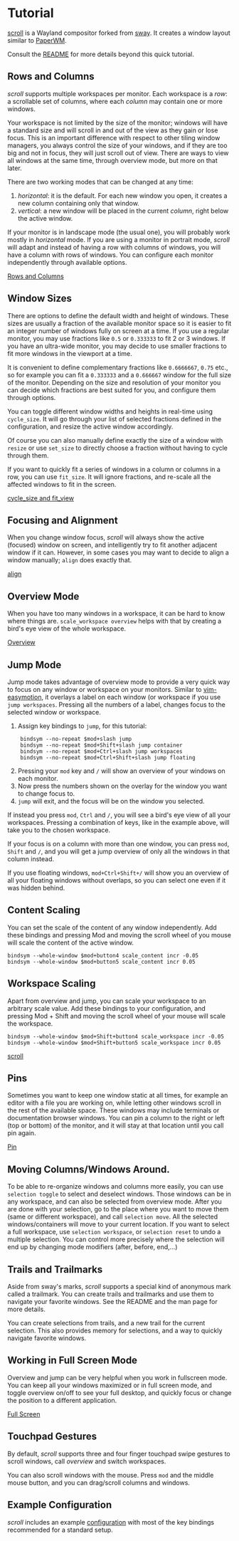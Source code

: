 # Tutorial

[scroll](https://github.com/dawsers/scroll) is a Wayland compositor forked from
[sway](https://github.com/swaywm/sway). It creates a window layout similar to
[PaperWM](https://github.com/paperwm/PaperWM).

Consult the [README](https://github.com/dawsers/scroll/blob/master/README.md)
for more details beyond this quick tutorial.

## Rows and Columns

*scroll* supports multiple workspaces per monitor. Each workspace is a
*row*: a scrollable set of columns, where each *column* may contain one or
more windows.

Your workspace is not limited by the size of the monitor; windows will have a
standard size and will scroll in and out of the view as they gain or lose focus.
This is an important difference with respect to other tiling window managers,
you always control the size of your windows, and if they are too big and not
in focus, they will just scroll out of view. There are ways to view all
windows at the same time, through overview mode, but more on that later.

There are two working modes that can be changed at any time:

1. *horizontal*: it is the default. For each new window you open, it creates a new
   column containing only that window.
2. *vertical*: a new window will be placed in the current *column*,
   right below the active window.

If your monitor is in landscape mode (the usual one), you will probably work
mostly in *horizontal* mode. If you are using a monitor in portrait mode, *scroll*
will adapt and instead of having a row with columns of windows, you will have
a column with rows of windows. You can configure each monitor independently through
available options.

[Rows and Columns](https://github.com/user-attachments/assets/853d8117-99a0-4910-baa7-7a99e6acfe1e)


## Window Sizes

There are options to define the default width and height of windows. These
sizes are usually a fraction of the available monitor space so it is easier to
fit an integer number of windows fully on screen at a time. If you use a regular
monitor, you may use fractions like `0.5` or `0.333333` to fit 2 or 3
windows. If you have an ultra-wide monitor, you may decide to use smaller
fractions to fit more windows in the viewport at a time.

It is convenient to define complementary fractions like `0.6666667`, `0.75` etc.,
so for example you can fit a `0.333333` and a `0.666667` window for the full
size of the monitor. Depending on the size and resolution of your monitor you
can decide which fractions are best suited for you, and configure them
through options.

You can toggle different window widths and heights in real-time using
`cycle_size`. It will go through your list of selected fractions defined in the
configuration, and resize the active window accordingly.

Of course you can also manually define exactly the size of a window with
`resize` or use `set_size` to directly choose a fraction without having to
cycle through them.

If you want to quickly fit a series of windows in a column or columns in a
row, you can use `fit_size`. It will ignore fractions, and re-scale all the
affected windows to fit in the screen.

[cycle_size and fit_view](https://github.com/user-attachments/assets/3a034369-5246-4868-a696-bfeb044c7c0d)


## Focusing and Alignment

When you change window focus, *scroll* will always show the active
(focused) window on screen, and intelligently try to fit another adjacent
window if it can. However, in some cases you may want to decide to align a
window manually; `align` does exactly that.

[align](https://github.com/user-attachments/assets/974f0916-0a0e-453a-bdb2-09e2674c9a7a)


## Overview Mode

When you have too many windows in a workspace, it can be hard to know where
things are. `scale_workspace overview` helps with that by creating a bird's eye view
of the whole workspace.

[Overview](https://github.com/user-attachments/assets/618fa129-f3db-4970-8dff-4d2ed7ed5ae2)


## Jump Mode

Jump mode takes advantage of overview mode to provide a very quick way to focus on
any window or workspace on your monitors. Similar to [vim-easymotion](https://github.com/easymotion/vim-easymotion),
it overlays a label on each window (or workspace if you use `jump workspaces`.
Pressing all the numbers of a label, changes focus to the selected window or
workspace.

1. Assign key bindings to `jump`, for this tutorial:

``` config
    bindsym --no-repeat $mod+slash jump
    bindsym --no-repeat $mod+Shift+slash jump container
    bindsym --no-repeat $mod+Ctrl+slash jump workspaces
    bindsym --no-repeat $mod+Ctrl+Shift+slash jump floating
```

2. Pressing your `mod` key and `/` will show an overview of your windows on
   each monitor.
3. Now press the numbers shown on the overlay for the window you want to change
   focus to.
4. `jump` will exit, and the focus will be on the window you selected.

If instead you press `mod`, `Ctrl` and `/`, you will see a bird's eye view of
all your workspaces. Pressing a combination of keys, like in the example
above, will take you to the chosen workspace.

If your focus is on a column with more than one window, you can press `mod`,
`Shift` and `/`, and you will get a jump overview of only all the windows in that
column instead.

If you use floating windows, `mod+Ctrl+Shift+/` will show you an overview of
all your floating windows without overlaps, so you can select one even if it
was hidden behind.


## Content Scaling

You can set the scale of the content of any window independently. Add these
bindings and pressing Mod and moving the scroll wheel of you mouse will scale
the content of the active window.

``` config
bindsym --whole-window $mod+button4 scale_content incr -0.05
bindsym --whole-window $mod+button5 scale_content incr 0.05
```

## Workspace Scaling

Apart from overview and jump, you can scale your workspace to an arbitrary
scale value. Add these bindings to your configuration, and pressing Mod +
Shift and moving the scroll wheel of your mouse will scale the workspace.

``` config
bindsym --whole-window $mod+Shift+button4 scale_workspace incr -0.05
bindsym --whole-window $mod+Shift+button5 scale_workspace incr 0.05
```

[scroll](https://github.com/user-attachments/assets/4a063bed-5c14-4c71-88a8-1ccfaa009ff5)


## Pins

Sometimes you want to keep one window static at all times, for example an
editor with a file you are working on, while letting other windows scroll
in the rest of the available space. These windows may include terminals or
documentation browser windows. You can pin a column to the right or left
(top or bottom) of the monitor, and it will stay at that location until you
call pin again.

[Pin](https://github.com/user-attachments/assets/5d0ea318-832e-441c-be16-e0e6af278fc4)


## Moving Columns/Windows Around.

To be able to re-organize windows and columns more easily, you can use
`selection toggle` to select and deselect windows. Those windows can be in
any workspace, and can also be selected from overview mode. After you are
done with your selection, go to the place where you want to move them (same
or different workspace), and call `selection move`. All the selected
windows/containers will move to your current location. If you want to select
a full workspace, use `selection workspace`, or `selection reset` to undo a
multiple selection. You can control more precisely where the selection will
end up by changing mode modifiers (after, before, end,...)


## Trails and Trailmarks

Aside from sway's marks, *scroll* supports a special kind of anonymous mark
called a trailmark. You can create trails and trailmarks and use them to
navigate your favorite windows. See the README and the man page for more
details.

You can create selections from trails, and a new trail for the current
selection. This also provides memory for selections, and a way to quickly
navigate favorite windows.

## Working in Full Screen Mode

Overview and jump can be very helpful when you work in fullscreen mode. You
can keep all your windows maximized or in full screen mode, and toggle
overview on/off to see your full desktop, and quickly focus or change the
position to a different application.

[Full Screen](https://github.com/user-attachments/assets/fed977a0-8e87-4f94-bd68-7159578499ba)


## Touchpad Gestures

By default, *scroll* supports three and four finger touchpad swipe
gestures to scroll windows, call *overview* and switch workspaces.

You can also scroll windows with the mouse. Press `mod` and the middle mouse
button, and you can drag/scroll columns and windows.

## Example Configuration

*scroll* includes an example [configuration](https://github.com/dawsers/scroll/blob/master/config.in)
with most of the key bindings recommended for a standard setup.
